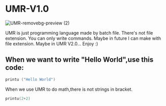 # UMR-V1.0
![UMR-removebg-preview (2)](https://user-images.githubusercontent.com/55983768/188314683-e58836c9-28c8-418a-a227-ce050f0f496f.png)

UMR is just programming language made by batch file. There's not file extension. You can only write commands. Maybe in future I can make with file extension. Maybe in UMR V2.0... Enjoy :)

## When we want to write "Hello World",use this code:
```c++
printu ("Hello World")
```
When we use UMR to do math,there is not strings in bracket.
```c++
printu(2+2)
